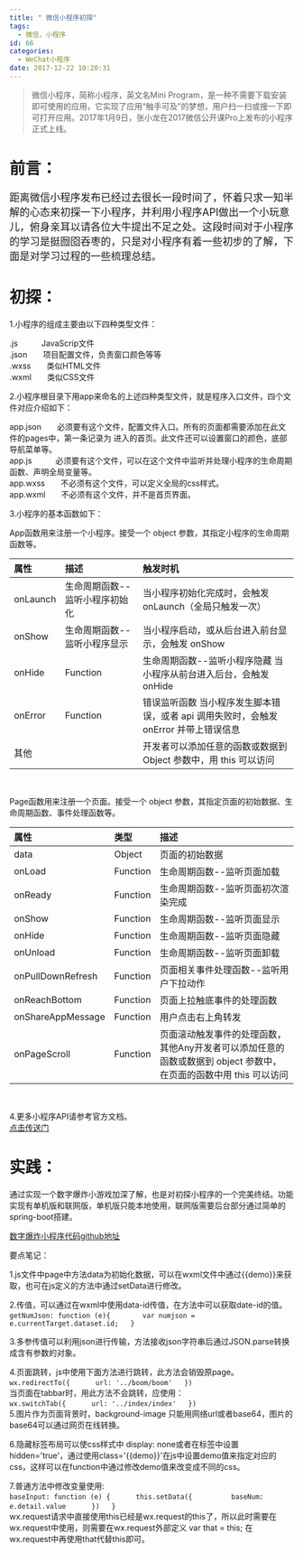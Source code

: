 ```yaml
---
title: " 微信小程序初探"
tags:
  - 微信，小程序
id: 66
categories:
  - WeChat小程序
date: 2017-12-22 10:20:31
---
```


>微信小程序，简称小程序，英文名Mini Program，是一种不需要下载安装即可使用的应用，它实现了应用“触手可及”的梦想，用户扫一扫或搜一下即可打开应用。2017年1月9日，张小龙在2017微信公开课Pro上发布的小程序正式上线。

<h1>前言：</h1>
<font size ='4' >距离微信小程序发布已经过去很长一段时间了，怀着只求一知半解的心态来初探一下小程序，并利用小程序API做出一个小玩意儿，俯身亲耳以请各位大牛提出不足之处。这段时间对于小程序的学习是挺囫囵吞枣的，只是对小程序有着一些初步的了解，下面是对学习过程的一些梳理总结。</font>  


<h1>初探：</h1>


1.小程序的组成主要由以下四种类型文件：  

  .js　　　JavaScrip文件  
  .json　　项目配置文件，负责窗口颜色等等  
  .wxss　　类似HTML文件  
  .wxml　　类似CSS文件

2.小程序根目录下用app来命名的上述四种类型文件，就是程序入口文件，四个文件对应介绍如下：

   app.json　　必须要有这个文件，配置文件入口。所有的页面都需要添加在此文件的pages中，第一条记录为 进入的首页。此文件还可以设置窗口的颜色，底部导航菜单等。  
   app.js　　　必须要有这个文件，可以在这个文件中监听并处理小程序的生命周期函数、声明全局变量等。  
   app.wxss　　不必须有这个文件，可以定义全局的css样式。  
   app.wxml　　不必须有这个文件，并不是首页界面。  
  
3.小程序的基本函数如下：  

App函数用来注册一个小程序。接受一个 object 参数，其指定小程序的生命周期函数等。  
    
属性|描述|触发时机  
:-| :- | :-   
onLaunch|生命周期函数--监听小程序初始化|当小程序初始化完成时，会触发 onLaunch（全局只触发一次）  
onShow|生命周期函数--监听小程序显示|当小程序启动，或从后台进入前台显示，会触发 onShow  
onHide|Function|生命周期函数--监听小程序隐藏	当小程序从前台进入后台，会触发 onHide  
onError|Function|错误监听函数	当小程序发生脚本错误，或者 api 调用失败时，会触发 onError 并带上错误信息  
其他||开发者可以添加任意的函数或数据到 Object 参数中，用 this 可以访问 
<br/>   

Page函数用来注册一个页面。接受一个 object 参数，其指定页面的初始数据、生命周期函数、事件处理函数等。   
  
    
属性 | 类型 | 描述 
:- | :- | :-  
data | Object | 页面的初始数据 
onLoad | Function | 生命周期函数--监听页面加载 
onReady | Function | 生命周期函数--监听页面初次渲染完成 
onShow | Function | 生命周期函数--监听页面显示 
onHide | Function | 生命周期函数--监听页面隐藏 
onUnload | Function | 生命周期函数--监听页面卸载 
onPullDownRefresh | Function | 页面相关事件处理函数--监听用户下拉动作 
onReachBottom | Function | 页面上拉触底事件的处理函数 
onShareAppMessage | Function | 用户点击右上角转发 
onPageScroll | Function | 页面滚动触发事件的处理函数，其他Any开发者可以添加任意的函数或数据到 object 参数中，在页面的函数中用 this 可以访问   
<br/>

4.更多小程序API请参考官方文档。  
   [点击传送门](https://developers.weixin.qq.com/miniprogram/dev/api/)  

<h1>实践：</h1>

通过实现一个数字爆炸小游戏加深了解，也是对初探小程序的一个完美终结。功能实现有单机版和联网版，单机版只能本地使用，联网版需要后台部分通过简单的spring-boot搭建。

[数字爆炸小程序代码github地址](https://github.com/reallinxu/NumBomb.git)

要点笔记：

1.js文件中page中方法data为初始化数据，可以在wxml文件中通过{{demo}}来获取，也可在js定义的方法中通过setData进行修改。

2.传值，可以通过在wxml中使用data-id传值，在方法中可以获取date-id的值。  
`getNumJson: function (e){  
　　　var numjson = e.currentTarget.dataset.id;  
}`

3.多参传值可以利用json进行传输，方法接收json字符串后通过JSON.parse转换成含有参数的对象。

4.页面跳转，js中使用下面方法进行跳转，此方法会销毁原page。  
`wx.redirectTo({  
　　url: '../boom/boom'  
})`  
当页面在tabbar时，用此方法不会跳转，应使用：  
`wx.switchTab({  
　　url: '../index/index'  
}) `  
5.图片作为页面背景时，background-image 只能用网络url或者base64，图片的base64可以通过网页在线转换。 

6.隐藏标签布局可以使css样式中 display: none或者在标签中设置 hidden='true'，通过使用class='{{demo}}'在js中设置demo值来指定对应的css，这样可以在function中通过修改demo值来改变成不同的css。

7.普通方法中修改变量使用:  
`baseInput: function (e) {  
   　　this.setData({  
 　　　　baseNum: e.detail.value  
   　　})  
}`   
   wx.request请求中直接使用this已经是wx.request的this了，所以此时需要在wx.request中使用，则需要在wx.request外部定义 var that = this; 在wx.request中再使用that代替this即可。
